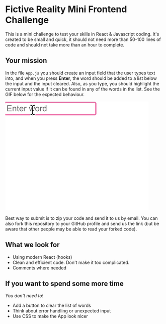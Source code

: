# Fictive Reality Mini Frontend Challenge

This is a mini challenge to test your skills in React & Javascript coding. It's created to be small and quick, it should not need more than 50-100 lines of code and should not take more than an hour to complete.

## Your mission

In the file `App.js` you should create an input field that the user types text into, and when you press **Enter**, the word should be added to a list below the input and the input cleared. Also, as you type, you should highlight the current input value if it can be found in any of the words in the list. See the GIF below for the expected behaviour.

![Demonstration](demo.gif)

Best way to submit is to zip your code and send it to us by email. You can also fork this repository to your GitHub profile and send us the link (but be aware that other people may be able to read your forked code).

## What we look for

- Using modern React (hooks)
- Clean and efficient code. Don't make it too complicated.
- Comments where needed

## If you want to spend some more time

*You don't need to!*

- Add a button to clear the list of words
- Think about error handling or unexpected input
- Use CSS to make the App look nicer
